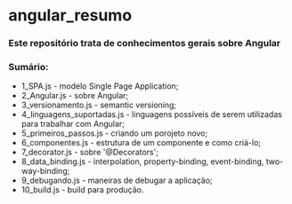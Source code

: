 # angular_resumo

### Este repositório trata de conhecimentos gerais sobre Angular

### Sumário:
- 1_SPA.js - modelo Single Page Application;
- 2_Angular.js - sobre Angular;
- 3_versionamento.js - semantic versioning;
- 4_linguagens_suportadas.js - linguagens possíveis de serem utilizadas para trabalhar com Angular;
- 5_primeiros_passos.js - criando um porojeto novo;
- 6_componentes.js - estrutura de um componente e como criá-lo;
- 7_decorator.js - sobre '@Decorators';
- 8_data_binding.js - interpolation, property-binding, event-binding, two-way-binding;
- 9_debugando.js - maneiras de debugar a aplicação;
- 10_build.js - build para produção.